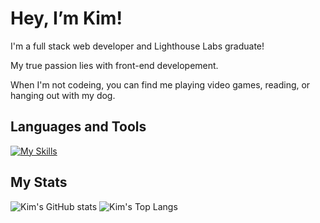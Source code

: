 # Hey, I’m Kim!

I'm a full stack web developer and Lighthouse Labs graduate!

My true passion lies with front-end developement.

When I'm not codeing, you can find me playing video games, reading, or hanging out with my dog.


## Languages and Tools

[![My Skills](https://skillicons.dev/icons?i=js,postgres,nodejs,express,html,css,react,bootstrap,materialui,ruby,rails,jest,cypress,jquery,nextjs,sass&theme=light)](https://skillicons.dev)


## My Stats

![Kim's GitHub stats](https://github-readme-stats.vercel.app/api?username=kimodell&show_icons=true&theme=nightowl)
![Kim's Top Langs](https://github-readme-stats.vercel.app/api/top-langs/?username=kimodell&layout=compact&theme=nightowl)

